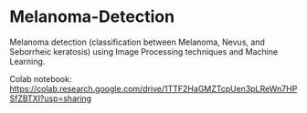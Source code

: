 # Melanoma-Detection
Melanoma detection (classification between Melanoma, Nevus, and Seborrheic keratosis) using Image Processing techniques and Machine Learning.

Colab notebook: https://colab.research.google.com/drive/1TTF2HaGMZTcpUen3pLReWn7HPSfZBTXl?usp=sharing

